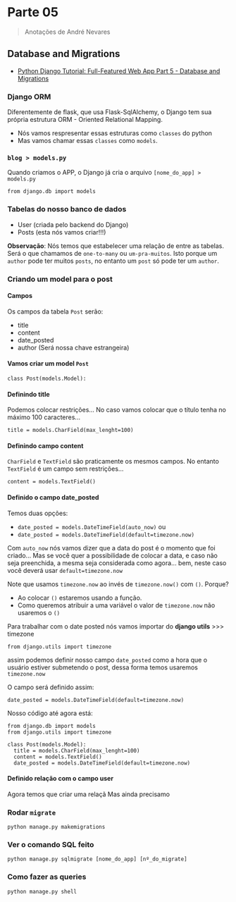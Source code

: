 # Parte 05
> Anotações de André Nevares

## Database and Migrations
- [Python Django Tutorial: Full-Featured Web App Part 5 - Database and Migrations](https://youtu.be/aHC3uTkT9r8)

### Django ORM
Diferentemente de flask, que usa Flask-SqlAlchemy, o Django tem sua própria estrutura ORM - Oriented Relational Mapping.

- Nós vamos respresentar essas estruturas como ```classes``` do python
- Mas vamos chamar essas ```classes``` como ```models```.

### ```blog > models.py```
Quando criamos o APP, o Django já cria o arquivo ```[nome_do_app] > models.py```
```
from django.db import models
```

### Tabelas do nosso banco de dados
- User (criada pelo backend do Django)
- Posts (esta nós vamos criar!!!)

__Observação__:  Nós temos que estabelecer uma relação de entre as tabelas.  Será o que chamamos de ```one-to-many``` ou ```um-pra-muitos```.  Isto porque um ```author``` pode ter muitos ```posts```, no entanto um ```post``` só pode ter um ```author```.

### Criando um model para o post

#### Campos
Os campos da tabela ```Post``` serão:
- title
- content
- date_posted
- author (Será nossa chave estrangeira)

#### Vamos criar um model ```Post```
```
class Post(models.Model):
```

#### Definindo title
Podemos colocar restrições... No caso vamos colocar que o título tenha no máximo 100 caracteres...
```
title = models.CharField(max_lenght=100)
```

#### Definindo campo content 
```CharField``` e ```TextField``` são praticamente os mesmos campos.  No entanto ```TextField``` é um campo sem restrições...

```
content = models.TextField()
```
#### Definido o campo date_posted

Temos duas opções:
- ```date_posted = models.DateTimeField(auto_now)``` ou
- ```date_posted = models.DateTimeField(default=timezone.now)```

Com ```auto_now``` nós vamos dizer que a data do post é o momento que foi criado...  Mas se você quer a possibilidade de colocar a data, e caso não seja preenchida, a mesma seja considerada como agora... bem, neste caso você deverá usar ```default=timezone.now```

Note que usamos ```timezone.now``` ao invés de ```timezone.now()``` com ```()```.  Porque?
- Ao colocar ```()``` estaremos usando a função.
- Como queremos atribuir a uma variável o valor de ```timezone.now``` não usaremos o ```()```

Para trabalhar com o date posted nós vamos importar do __django utils__ >>> timezone

```
from django.utils import timezone
```

assim podemos definir nosso campo ```date_posted``` como a hora que o usuário estiver submetendo o post, dessa forma temos usaremos ```timezone.now```

O campo será definido assim:

```
date_posted = models.DateTimeField(default=timezone.now)
```

Nosso código até agora está:
```
from django.db import models
from django.utils import timezone

class Post(models.Model):
  title = models.CharField(max_lenght=100)
  content = models.TextField()
  date_posted = models.DateTimeField(default=timezone.now)
```
#### Definido relação com o campo user

Agora temos que criar uma relaçã
Mas ainda precisamo


### Rodar ```migrate```

```
python manage.py makemigrations
```

### Ver o comando SQL feito 

```python manage.py sqlmigrate [nome_do_app] [nº_do_migrate]```

### Como fazer as queries

```python manage.py shell```

